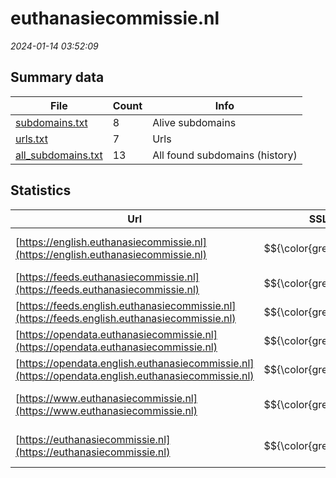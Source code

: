 # euthanasiecommissie.nl
*2024-01-14 03:52:09*
## Summary data
| File       | Count | Info |
|------------|-------|------|
|[subdomains.txt](/data/euthanasiecommissie.nl/subdomains.txt)|8|Alive subdomains|
|[urls.txt](/data/euthanasiecommissie.nl/urls.txt)|7|Urls|
|[all_subdomains.txt](/data/euthanasiecommissie.nl/all_subdomains.txt)|13|All found subdomains (history)|
## Statistics
| Url | SSL | Server | Cookie | HSTS | CSP | XFO | XXP | RP | Tech |Title |
|------------|-------|------|------|------|------|------|------|------|------|------|
|[https://english.euthanasiecommissie.nl](https://english.euthanasiecommissie.nl)| $${\color{green}A+}$$ |nginx| |:white_check_mark: |:warning: | :white_check_mark: | :white_check_mark: | :white_check_mark: |Bloomreach HSTS Nginx|Home | Regional...|
|[https://feeds.euthanasiecommissie.nl](https://feeds.euthanasiecommissie.nl)| $${\color{green}A+}$$ |nginx| |:white_check_mark: | | :white_check_mark: | :white_check_mark: | :white_check_mark: |HSTS Nginx||
|[https://feeds.english.euthanasiecommissie.nl](https://feeds.english.euthanasiecommissie.nl)| $${\color{green}A+}$$ |nginx| |:white_check_mark: | | :white_check_mark: | :white_check_mark: | :white_check_mark: |HSTS Nginx||
|[https://opendata.euthanasiecommissie.nl](https://opendata.euthanasiecommissie.nl)| $${\color{green}A+}$$ |nginx| |:white_check_mark: | | :white_check_mark: | :white_check_mark: | :white_check_mark: |HSTS Nginx||
|[https://opendata.english.euthanasiecommissie.nl](https://opendata.english.euthanasiecommissie.nl)| $${\color{green}A+}$$ |nginx| |:white_check_mark: | | :white_check_mark: | :white_check_mark: | :white_check_mark: |HSTS Nginx||
|[https://www.euthanasiecommissie.nl](https://www.euthanasiecommissie.nl)| $${\color{green}A+}$$ |nginx| |:white_check_mark: |:warning: | :white_check_mark: | :white_check_mark: | :white_check_mark: |Bloomreach HSTS Nginx|Home | Regionale...|
|[https://euthanasiecommissie.nl](https://euthanasiecommissie.nl)| $${\color{green}A+}$$ |nginx| |:white_check_mark: |:warning: | :white_check_mark: | :white_check_mark: | :white_check_mark: |HSTS Nginx|301 Moved Perman...|